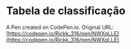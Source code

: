 # Tabela de classificação

A Pen created on CodePen.io. Original URL: [https://codepen.io/Rickk_316/pen/NWXqLLE](https://codepen.io/Rickk_316/pen/NWXqLLE).


